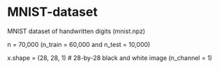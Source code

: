 # MNIST-dataset
MNIST dataset of handwritten digits (mnist.npz)

n = 70,000 (n_train = 60,000 and n_test = 10,000)

x.shape = (28, 28, 1) # 28-by-28 black and white image (n_channel = 1)  
